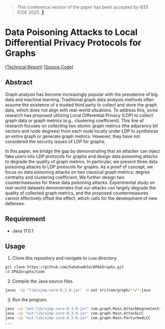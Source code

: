 > This conference version of the paper has been accepted by IEEE ICDE 2025. 🎉

# Data Poisoning Attacks to Local Differential Privacy Protocols for Graphs
[[Technical Report](https://github.com/hahahumble/DPA2Graphs/blob/main/TechnicalReport.pdf)] [[Source Code](https://github.com/hahahumble/DPA2Graphs/tree/main/Code)]

## Abstract
Graph analysis has become increasingly popular with the prevalence of big data and machine learning. Traditional graph data analysis methods often assume the existence of a trusted third party to collect and store the graph data, which does not align with real-world situations. To address this, some research has proposed utilizing Local Differential Privacy (LDP) to collect graph data or graph metrics (e.g., clustering coefficient). This line of research focuses on collecting two atomic graph metrics (the adjacency bit vectors and node degrees) from each node locally under LDP to synthesize an entire graph or generate graph metrics. However, they have not considered the security issues of LDP for graphs.

In this paper, we bridge the gap by demonstrating that an attacker can inject fake users into LDP protocols for graphs and design data poisoning attacks to degrade the quality of graph metrics. In particular, we present three data poisoning attacks to LDP protocols for graphs. As a proof of concept, we focus on data poisoning attacks on two classical graph metrics: degree centrality and clustering coefficient. We further design two countermeasures for these data poisoning attacks. Experimental study on real-world datasets demonstrates that our attacks can largely degrade the quality of collected graph metrics, and the proposed countermeasures cannot effectively offset the effect, which calls for the development of new defenses.
## Requirement
- Java 17.0.1

## Usage
1. Clone this repository and navigate to `Code` directory.
```bash
git clone https://github.com/hahahumble/DPA2Graphs.git
cd DPA2Graphs/Code
```

2. Compile the Java source files.
```bash
javac -cp "lib/ujmp-core-0.3.0.jar" -d out src/com/graph/**/*.java
```

3. Run the program.
```bash
java -cp "out:lib/ujmp-core-0.3.0.jar" com.graph.Main.AttackDegreeCentrality
java -cp "out:lib/ujmp-core-0.3.0.jar" com.graph.Main.AttackLCC
java -cp "out:lib/ujmp-core-0.3.0.jar" com.graph.Main.PerturbedLCC
...
```